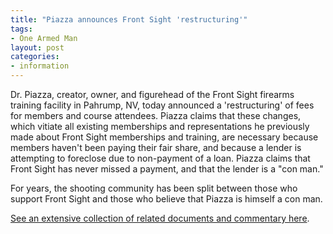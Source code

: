```yaml
---
title: "Piazza announces Front Sight 'restructuring'"
tags:
- One Armed Man
layout: post
categories:
- information
---
```


Dr. Piazza, creator, owner, and figurehead of the Front Sight firearms training facility in Pahrump, NV, today announced a 'restructuring' of fees for members and course attendees. Piazza claims that these changes, which vitiate all existing memberships and representations he previously made about Front Sight memberships and training, are necessary because members haven't been paying their fair share, and because a lender is attempting to foreclose due to non-payment of a loan. Piazza claims that Front Sight has never missed a payment, and that the lender is a "con man."

For years, the shooting community has been split between those who support Front Sight and those who believe that Piazza is himself a con man.

[See an extensive collection of related documents and commentary here](https://www.trigger-treat.com/20220123-front-sight-restructuring/).